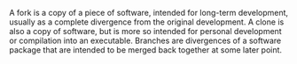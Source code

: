 A fork is a copy of a piece of software, intended for long-term development, usually as a complete divergence from the original development. 
A clone is also a copy of software, but is more so intended for personal development or compilation into an executable. 
Branches are divergences of a software package that are intended to be merged back together at some later point.
